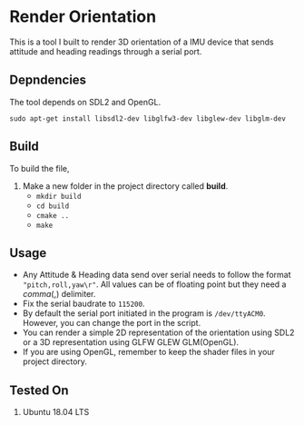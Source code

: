 # Render Orientation

This is a tool I built to render 3D orientation of a IMU device that sends attitude and heading readings through a serial port.

## Depndencies

The tool depends on SDL2 and OpenGL.

`sudo apt-get install libsdl2-dev libglfw3-dev libglew-dev libglm-dev`

## Build

To build the file,

1. Make a new folder in the project directory called **build**.
    - `mkdir build`
    - `cd build`
    - `cmake ..`
    - `make`
 
## Usage

- Any Attitude & Heading data send over serial needs to follow the format `"pitch,roll,yaw\r"`. All values can be of floating point but they need a _comma_(,) delimiter.
- Fix the serial baudrate to `115200`.
- By default the serial port initiated in the program is `/dev/ttyACM0`. However, you can change the port in the script.
- You can render a simple 2D representation of the orientation using SDL2 or a 3D representation using GLFW GLEW GLM(OpenGL).
- If you are using OpenGL, remember to keep the shader files in your project directory.

## Tested On

1. Ubuntu 18.04 LTS
